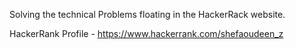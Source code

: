 Solving the technical Problems floating in the HackerRack website.

HackerRank Profile - https://www.hackerrank.com/shefaoudeen_z

